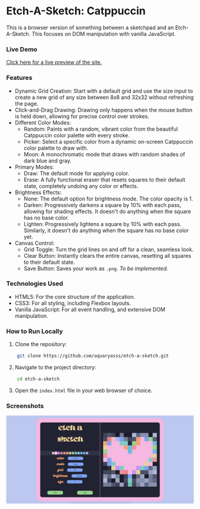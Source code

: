 # **Etch-A-Sketch: Catppuccin**

This is a browser version of something between a sketchpad and an Etch-A-Sketch. This focuses on DOM manipulation with vanilla JavaScript.

### **Live Demo**
[Click here for a live preview of the site.](https://aquaryasss.github.io/etch-a-sketch/)

### **Features**

- Dynamic Grid Creation: Start with a default grid and use the size input to create a new grid of any size between 8x8 and 32x32 without refreshing the page.
- Click-and-Drag Drawing: Drawing only happens when the mouse button is held down, allowing for precise control over strokes.
- Different Color Modes:
    - Random: Paints with a random, vibrant color from the beautiful Catppuccin color palette with every stroke.
    - Picker: Select a specific color from a dynamic on-screen Catppuccin color palette to draw with.
    - Moon: A monochromatic mode that draws with random shades of dark blue and gray.
- Primary Modes:
    - Draw: The default mode for applying color.
    - Erase: A fully functional eraser that resets squares to their default state, completely undoing any color or effects.
- Brightness Effects:
    - None: The default option for brightness mode. The color opacity is 1.
    - Darken: Progressively darkens a square by 10% with each pass, allowing for shading effects.  It doesn't do anything when the square has no base color. 
    - Lighten: Progressively lightens a square by 10% with each pass. Similarly, it doesn't do anything when the square has no base color yet. 
- Canvas Control:
    - Grid Toggle: Turn the grid lines on and off for a clean, seamless look.
    - Clear Button: Instantly clears the entire canvas, resetting all squares to their default state.
    - Save Button: Saves your work as `.png`. *To be implemented.* 

### **Technologies Used**

- HTML5: For the core structure of the application.
- CSS3: For all styling, including Flexbox layouts. 
- Vanilla JavaScript: For all event handling, and extensive DOM manipulation.

### **How to Run Locally**

1. Clone the repository:
```sh 
    git clone https://github.com/aquaryasss/etch-a-sketch.git
```  
2. Navigate to the project directory:
```sh 
    cd etch-a-sketch
```  
3. Open the `index.html` file in your web browser of choice.

### **Screenshots**

![Etch-a-Sketch](images/Screenshot.png)
